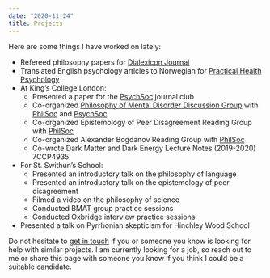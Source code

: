 ```yaml
---
date: "2020-11-24"
title: Projects
---
```


Here are some things I have worked on lately:

- Refereed philosophy papers for [Dialexicon Journal](https://www.dialexicon.org)
- Translated English psychology articles to Norwegian for [Practical Health Psychology](https://practicalhealthpsychology.com)
- At King’s College London:
  - Presented a paper for the [PsychSoc](https://www.facebook.com/kclpsychsoc) journal club
  - Co-organized [Philosophy of Mental Disorder Discussion Group](https://www.kclsu.org/organisation/Philosophy/) with [PhilSoc](https://www.kclsu.org/organisation/Philosophy/) and [PsychSoc](https://www.facebook.com/kclpsychsoc)
  - Co-organized Epistemology of Peer Disagreement Reading Group with [PhilSoc](https://www.kclsu.org/organisation/Philosophy/)
  - Co-organized Alexander Bogdanov Reading Group with [PhilSoc](https://www.kclsu.org/organisation/Philosophy/)
  - Co-wrote Dark Matter and Dark Energy Lecture Notes (2019-2020) 7CCP4935
- For St. Swithun’s School:
  - Presented an introductory talk on the philosophy of language
  - Presented an introductory talk on the epistemology of peer disagreement
  - Filmed a video on the philosophy of science
  - Conducted BMAT group practice sessions
  - Conducted Oxbridge interview practice sessions
- Presented a talk on Pyrrhonian skepticism for Hinchley Wood School

Do not hesitate to [get in touch](/contact/) if you or someone you know is looking for help with similar projects. I am currently looking for a job, so reach out to me or share this page with someone you know if you think I could be a suitable candidate.
